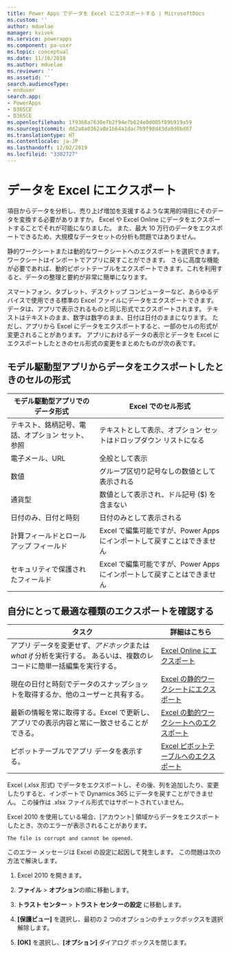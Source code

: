 ```yaml
---
title: Power Apps でデータを Excel にエクスポートする | MicrosoftDocs
ms.custom: ''
author: mduelae
manager: kvivek
ms.service: powerapps
ms.component: pa-user
ms.topic: conceptual
ms.date: 11/16/2018
ms.author: mduelae
ms.reviewer: ''
ms.assetid: ''
search.audienceType:
- enduser
search.app:
- PowerApps
- D365CE
- D365CE
ms.openlocfilehash: 1f9368a7630e7b2f94e7b624e0d005f89b919a59
ms.sourcegitcommit: dd2a8a0362a8e1b64a1dac7b9f98d43da8d0bd87
ms.translationtype: HT
ms.contentlocale: ja-JP
ms.lasthandoff: 12/02/2019
ms.locfileid: "3302727"
---
```

# <a name="export-data-to-excel"></a>データを Excel にエクスポート

項目からデータを分析し、売り上げ増加を支援するような実用的項目にそのデータを変換する必要がありますか。 Excel や Excel Online にデータをエクスポートすることでそれが可能になりました。 また、最大 10 万行のデータをエクスポートできるため、大規模なデータセットの分析も問題ではありません。
  
静的ワークシートまたは動的なワークシートへのエクスポートを選択できます。ワークシートはインポートでアプリに戻すことができます。 さらに高度な機能が必要であれば、動的ピボットテーブルをエクスポートできます。これを利用すると、データの整理と要約が非常に簡単になります。  
  
スマートフォン、タブレット、デスクトップ コンピューターなど、あらゆるデバイスで使用できる標準の Excel ファイルにデータをエクスポートできます。 データは、アプリで表示されるものと同じ形式でエクスポートされます。 テキストはテキストのまま、数字は数字のまま、日付は日付のままになります。 ただし、アプリから Excel にデータをエクスポートすると、一部のセルの形式が変更されることがあります。 アプリにおけるデータの表示とデータを Excel にエクスポートしたときのセル形式の変更をまとめたものが次の表です。  
  
## <a name="cell-format-when-data-is-exported-from-model-driven-apps"></a>モデル駆動型アプリからデータをエクスポートしたときのセルの形式
  
| モデル駆動型アプリでのデータ形式 |                                            Excel でのセル形式                                             |
|----------------------------------------------------------------------------|-----------------------------------------------------------------------------------------------------------------------------------------------------------------|
|            テキスト、銘柄記号、電話、オプション セット、参照            |                                                       テキストとして表示、オプション セットはドロップダウン リストになる                                                       |
|                                 電子メール、URL                                 |                                                                        全般として表示                                                                         |
|                                   数値                                   |                                                             グループ区切り記号なしの数値として表示される                                                             |
|                                  通貨型                                   |                                                         数値として表示され、ドル記号 ($) を含まない                                                         |
|                          日付のみ、日付と時刻                          |                                                                       日付のみとして表示される                                                                        |
|                       計算フィールドとロールアップ フィールド                        | Excel で編集可能ですが、Power Apps にインポートして戻すことはできません |
|                               セキュリティで保護されたフィールド                               | Excel で編集可能ですが、Power Apps にインポートして戻すことはできません |
  
## <a name="see-which-type-of-export-works-best-for-you"></a>自分にとって最適な種類のエクスポートを確認する  
  
|                                                                                                               タスク​​                                                                                                                 |                                              詳細はこちら                                               |
|-----------------------------------------------------------------------------------------------------------------------------------------------------------------------------------------------------------------------------------|-------------------------------------------------------------------------------------------------------|
|   アプリ データを変更せず、*アドホック*または *what if* 分析を実行する。 あるいは、複数のレコードに簡単一括編集を実行する。   | [Excel Online にエクスポート](export-to-excel-online.md) |
|                                                                   現在の日付と時刻でデータのスナップショットを取得するか、他のユーザーと共有する。                                                                    |           [Excel の静的ワークシートにエクスポート](export-excel-static-worksheet.md)           |
| 最新の情報を常に取得する。Excel で更新し、アプリでの表示内容と常に一致させることができる。 |          [Excel の動的ワークシートへのエクスポート](export-excel-dynamic-worksheet.md)          |
|                                                                      ピボットテーブルでアプリ データを表示する。                                                                      |                 [Excel ピボットテーブルへのエクスポート](export-excel-pivottable.md)                 |



Excel (.xlsx 形式) でデータをエクスポートし、その後、列を追加したり、変更したりすると、インポートで Dynamics 365 にデータを戻すことができません。 この操作は .xlsx ファイル形式ではサポートされていません。  
  
Excel 2010 を使用している場合、[アカウント] 領域からデータをエクスポートしたとき、次のエラーが表示されることがあります。 
 
`The file is corrupt and cannot be opened.`  
  
このエラー メッセージは Excel の設定に起因して発生します。 この問題は次の方法で解決します。  
  
1. Excel 2010 を開きます。  
  
2. **ファイル** > **オプション**の順に移動します。  
  
3. **トラスト センター** > **トラスト センターの設定** に移動します。  
  
4. **[保護ビュー]** を選択し、最初の 2 つのオプションのチェックボックスを選択解除します。  
  
5. **[OK]** を選択し、**[オプション]** ダイアログ ボックスを閉じます。  
  

